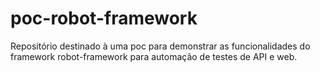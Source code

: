 # poc-robot-framework
Repositório destinado à uma poc para demonstrar as funcionalidades do framework robot-framework para automação de testes de API e web.
